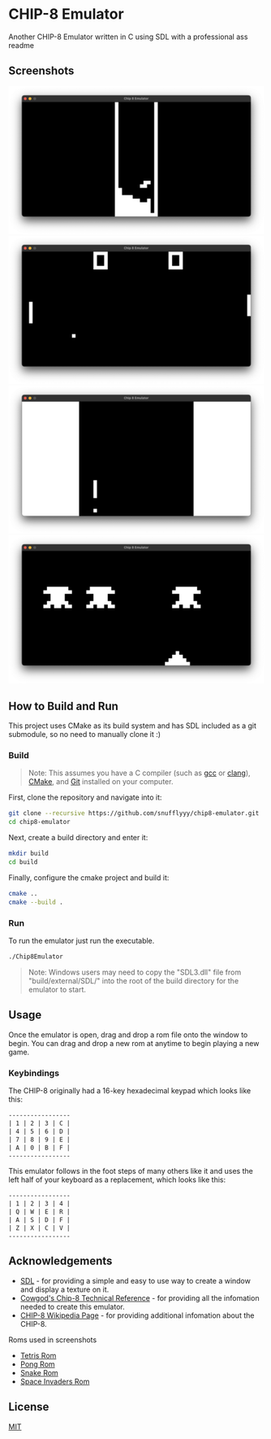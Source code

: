 # CHIP-8 Emulator

Another CHIP-8 Emulator written in C using SDL with a professional ass readme

## Screenshots

![Tetris](screenshots/Chip8Tetris.png)
![Pong](screenshots/Chip8Pong.png)
![Snake](screenshots/Chip8Snake.png)
![Space Invaders](screenshots/Chip8SpaceInvaders.png)

## How to Build and Run

This project uses CMake as its build system and has SDL included as a git submodule, so no need to manually clone it :)

### Build

> Note: This assumes you have a C compiler (such as [gcc](https://gcc.gnu.org/) or [clang](https://clang.llvm.org/)), [CMake](https://cmake.org/), and [Git](https://git-scm.com/) installed on your computer.

First, clone the repository and navigate into it:

```bash
git clone --recursive https://github.com/snufflyyy/chip8-emulator.git
cd chip8-emulator
```

Next, create a build directory and enter it:

```bash
mkdir build
cd build
```

Finally, configure the cmake project and build it:

```bash
cmake ..
cmake --build .
```

### Run

To run the emulator just run the executable.

```bash
./Chip8Emulator
```

> Note: Windows users may need to copy the "SDL3.dll" file from "build/external/SDL/" into the root of the build directory for the emulator to start.

## Usage

Once the emulator is open, drag and drop a rom file onto the window to begin.
You can drag and drop a new rom at anytime to begin playing a new game.

### Keybindings

The CHIP-8 originally had a 16-key hexadecimal keypad which looks like this:

```
-----------------
| 1 | 2 | 3 | C |
| 4 | 5 | 6 | D |
| 7 | 8 | 9 | E |
| A | 0 | B | F |
-----------------
```

This emulator follows in the foot steps of many others like it and uses the left half of your keyboard as a replacement, which looks like this:

```
-----------------
| 1 | 2 | 3 | 4 |
| Q | W | E | R |
| A | S | D | F |
| Z | X | C | V |
-----------------
```

## Acknowledgements

  - [SDL](https://www.libsdl.org/) - for providing a simple and easy to use way to create a window and display a texture on it.
  - [Cowgod's Chip-8 Technical Reference](http://devernay.free.fr/hacks/chip8/C8TECH10.HTM) - for providing all the infomation needed to create this emulator.
  - [CHIP-8 Wikipedia Page](https://en.wikipedia.org/wiki/CHIP-8) - for providing additional infomation about the CHIP-8.

Roms used in screenshots

  - [Tetris Rom](https://github.com/kripod/chip8-roms/blob/master/games/Tetris%20%5BFran%20Dachille%2C%201991%5D.ch8)
  - [Pong Rom](https://github.com/kripod/chip8-roms/blob/master/games/Pong%20%5BPaul%20Vervalin%2C%201990%5D.ch8)
  - [Snake Rom](https://steveroll.itch.io/chip-8-snake)
  - [Space Invaders Rom](https://github.com/kripod/chip8-roms/blob/master/games/Space%20Invaders%20%5BDavid%20Winter%5D.ch8)

## License

[MIT](https://choosealicense.com/licenses/mit/)
